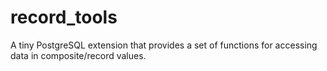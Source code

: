 # record_tools

A tiny PostgreSQL extension that provides a set of functions for accessing data in composite/record values.

